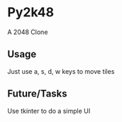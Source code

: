 # Py2k48
A 2048 Clone
## Usage
Just use a, s, d, w keys to move tiles
## Future/Tasks
Use tkinter to do a simple UI